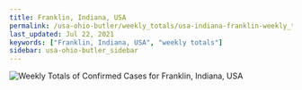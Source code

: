 ```yaml
---
title: Franklin, Indiana, USA
permalink: /usa-ohio-butler/weekly_totals/usa-indiana-franklin-weekly_totals.html
last_updated: Jul 22, 2021
keywords: ["Franklin, Indiana, USA", "weekly totals"]
sidebar: usa-ohio-butler_sidebar
---
```


![Weekly Totals of Confirmed Cases for Franklin, Indiana, USA](/covid_tracker/images/graphs/usa-indiana-franklin-weekly_totals_graph.png)
